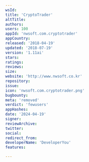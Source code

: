 ```yaml
---
wsId: 
title: 'CryptoTrader'
altTitle: 
authors: 
users: 100
appId: 'nwsoft.com.cryptotrader'
appCountry: 
released: '2018-04-19'
updated: '2018-07-19'
version: '1.11ai'
stars: 
ratings: 
reviews: 
size: 
website: 'http://www.nwsoft.co.kr'
repository: 
issue: 
icon: 'nwsoft.com.cryptotrader.png'
bugbounty: 
meta: 'removed'
verdict: 'fewusers'
appHashes: 
date: '2024-04-19'
signer: 
reviewArchive: 
twitter: 
social: 
redirect_from: 
developerName: 'DeveloperYou'
features: 

---
```


